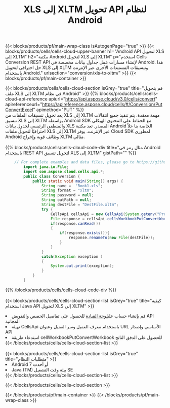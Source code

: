 ﻿---
title:  XLS إلى XLTM تحويل API لنظام Android
description: استخدام Aspose.Cells Cloud SDK لنظام Android لتحويل ملف تنسيق XLS إلى ملف بتنسيق XLTM.
url: /ar/android/conversion/xls-to-xltm/
---
{{< blocks/products/pf/main-wrap-class isAutogenPage="true" >}}
{{< blocks/products/cells/cells-cloud-upper-banner h1="Android API لتحويل XLS إلى XLTM" h2="مكتبة Android لتحويل XLS إلى XLTM" p="استخدم Cells Conversion REST API لإنشاء مسارات عمل جداول بيانات مخصصة في Android. هذا حل احترافي لتحويل XLS إلى XLTM وتنسيقات المستندات الأخرى عبر الإنترنت باستخدام Android." urlsection="conversion/xls-to-xltm/" >}}
{{< blocks/products/pf/main-container >}}

{{< blocks/products/cells/cells-cloud-section isGrey="true" title="قم بتحويل ملف XLS إلى XLTM في نظام Android" >}}
{{% blocks/products/cells/cells-cloud-api-reference apiurl="https://api.aspose.cloud/v3.0/cells/convert" apireferenceurl="https://apireference.aspose.cloud/cells/#/Conversion/PutConvertExcel" apimethod="PUT" %}}
<br/>
يعد تحويل تنسيقات الملفات من XLS إلى XLTM مهمة معقدة. يتم تنفيذ جميع انتقالات تنسيق XLS إلى XLTM بواسطة Android SDK مع الحفاظ على المحتوى الهيكلي والمنطقي الرئيسي لجدول بيانات XLS المصدر. تعد مكتبة Android الخاصة بنا حلاً احترافيًا لتحويل ملفات XLS إلى XLTM عبر الإنترنت. يوفر Cloud SDK لمطوري Android وظائف قوية وإخراج XLTM مثالي.
<br/>
<br/>
{{% blocks/products/cells/cells-cloud-code-div title="مثال رمز في Android باستخدام REST API لتحويل تنسيق XLS إلى XLTM" gistPath="" %}}
 
```java
    // For complete examples and data files, please go to https://github.com/aspose-cells-cloud/aspose-cells-cloud-android/
        import java.io.File;
        import com.aspose.cloud.cells.api.*;
        public class Conversion {
            public static void main(String[] args) {
                String name =  "Book1.xls";
                String format = "xltm";
                String password = null;
                String outPath = null;
                String destFile = "DestFile.xltm";
                try {
                    CellsApi cellsApi = new CellsApi(System.getenv("ProductClientId"), System.getenv("ProductClientSecret"));
                    File response = cellsApi.cellsWorkbookPutConvertWorkbook(new File(name), format, password, outPath, null,null);            
                    if(response.canRead())
                    {
                        if(response.exists()){
                            response.renameTo(new File(destFile));
                        }                
                    }
                }
                catch(Exception exception )
                {
                    System.out.print(exception);
                }
            }
        }
```
 
{{% /blocks/products/cells/cells-cloud-code-div %}}
<br/>
<br/>
{{< blocks/products/cells/cells-cloud-section-list isGrey="true" title="كيفية استخدام Java API لتحويل XLS إلى XLTM" >}}
<li> قم بإنشاء حساب على<a href="https://dashboard.aspose.cloud/">لوحة القيادة</a> للحصول على تفاصيل الحصص والتفويض API المجانية</li>
<li>تهيئة CellsApi باستخدام معرف العميل وسر العميل وعنوان URL الأساسي وإصدار API</li>
<li>استدعاء طريقة cellWorkbookPutConvertWorkbook للحصول على الدفق الناتج</li>
{{< /blocks/products/cells/cells-cloud-section-list >}}
<br/>
<br/>
{{< blocks/products/cells/cells-cloud-section-list isGrey="true" title="متطلبات النظام" >}}
<li>Android 7 أو أحدث</li>
<li>Java (TM) بيئة وقت التشغيل SE</li>
{{< /blocks/products/cells/cells-cloud-section-list >}}

{{< /blocks/products/cells/cells-cloud-section >}}

{{< /blocks/products/pf/main-container >}}
{{< /blocks/products/pf/main-wrap-class >}}
